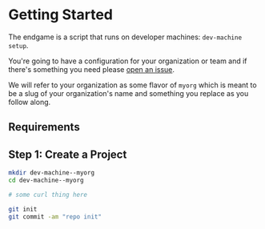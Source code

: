 # Getting Started

The endgame is a script that runs on developer machines: `dev-machine setup`.

You're going to have a configuration for your organization or team and if there's something you need please [open an issue](https://github.com/ActionScripted/dev-machine/issues).

We will refer to your organization as some flavor of `myorg` which is meant to be a slug of your organization's name and something you replace as you follow along.

## Requirements

## Step 1: Create a Project

```bash
mkdir dev-machine--myorg
cd dev-machine--myorg

# some curl thing here

git init
git commit -am "repo init"
```
